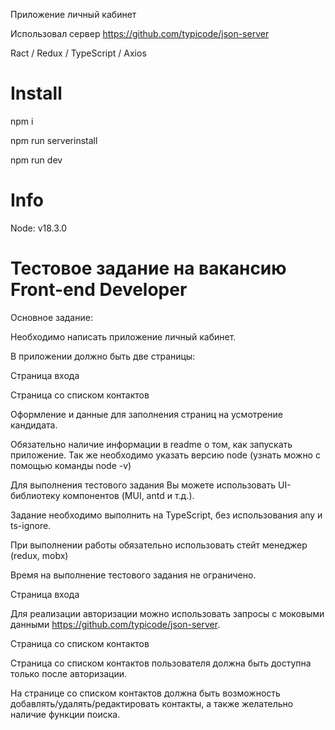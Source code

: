Приложение личный кабинет

Использовал сервер https://github.com/typicode/json-server

Ract / Redux / TypeScript / Axios


# Install

npm i

npm run serverinstall

npm run dev


# Info

Node: v18.3.0


# Тестовое задание на вакансию Front-end Developer

Основное задание:

Необходимо написать приложение личный кабинет.

В приложении должно быть две страницы:

Страница входа

Страница со списком контактов

Оформление и данные для заполнения страниц на усмотрение кандидата.

Обязательно наличие информации в readme о том, как запускать приложение. Так же необходимо указать версию node (узнать можно с помощью команды node -v)

Для выполнения тестового задания Вы можете использовать UI-библиотеку компонентов (MUI, antd и т.д.).

Задание необходимо выполнить на TypeScript, без использования any и ts-ignore.

При выполнении работы обязательно использовать стейт менеджер (redux, mobx)

Время на выполнение тестового задания не ограничено.

Страница входа

Для реализации авторизации можно использовать запросы с моковыми данными https://github.com/typicode/json-server.

Страница со списком контактов

Страница со списком контактов пользователя должна быть доступна только после авторизации.

На странице со списком контактов должна быть возможность добавлять/удалять/редактировать контакты, а также желательно наличие функции поиска.


